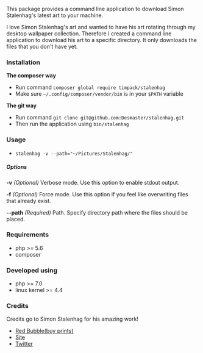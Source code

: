 This package provides a command line application to download Simon Stalenhag's latest art to your machine. 

I love Simon Stalenhag's art and wanted to have his art rotating through my desktop wallpaper collection. 
Therefore I created a command line application to download his art to a specific directory. 
It only downloads the files that you don't have yet.

### Installation

**The composer way**

- Run command `composer global require timpack/stalenhag`
- Make sure `~/.config/composer/vendor/bin` is in your `$PATH` variable

**The git way**
- Run command `git clone git@github.com:Desmaster/stalenhag.git`
- Then run the application using `bin/stalenhag` 

### Usage

-  `stalenhag -v --path="~/Pictures/Stalenhag/"`

##### Options

**-v** *(Optional)* Verbose mode. Use this option to enable stdout output.

**-f** *(Optional)* Force mode. Use this option if you feel like overwriting files that already exist.

**--path** *(Required)* Path. Specify directory path where the files should be placed. 

### Requirements

- php >= 5.6
- composer

### Developed using

- php >= 7.0
- linux kernel >= 4.4

### Credits

Credits go to Simon Stalenhag for his amazing work!

- [Red Bubble(buy prints)](http://www.redbubble.com/people/simonstalenhag)
- [Site](http://simonstalenhag.se/)
- [Twitter](https://twitter.com/simonstalenhag)
